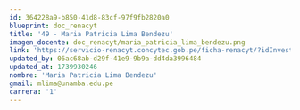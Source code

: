```yaml
---
id: 364228a9-b850-41d8-83cf-97f9fb2820a0
blueprint: doc_renacyt
title: '49 - Maria Patricia Lima Bendezu'
imagen_docente: doc_renacyt/maria_patricia_lima_bendezu.png
link: 'https://servicio-renacyt.concytec.gob.pe/ficha-renacyt/?idInvestigador=134318'
updated_by: 06ac68ab-d29f-41e9-9b9a-dd4da3996484
updated_at: 1739930246
nombre: 'Maria Patricia Lima Bendezu'
gmail: mlima@unamba.edu.pe
carrera: '1'
---
```

